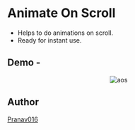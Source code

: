 # Animate On Scroll

-   Helps to do animations on scroll.
-   Ready for instant use.

## Demo -

<div align="center">

![aos](https://user-images.githubusercontent.com/54665036/120028970-125e1780-c013-11eb-98e6-18ff12ed98af.gif)

</div>

## Author

[Pranav016](https://github.com/Pranav016)
